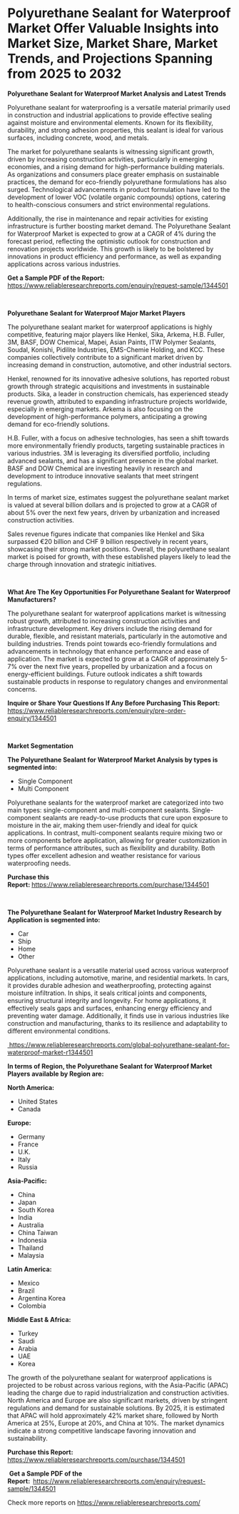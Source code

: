 <p><h1>Polyurethane Sealant for Waterproof Market Offer Valuable Insights into Market Size, Market Share, Market Trends, and Projections Spanning from 2025 to 2032</h1></p><p><strong>Polyurethane Sealant for Waterproof Market Analysis and Latest Trends</strong></p>
<p><p>Polyurethane sealant for waterproofing is a versatile material primarily used in construction and industrial applications to provide effective sealing against moisture and environmental elements. Known for its flexibility, durability, and strong adhesion properties, this sealant is ideal for various surfaces, including concrete, wood, and metals. </p><p>The market for polyurethane sealants is witnessing significant growth, driven by increasing construction activities, particularly in emerging economies, and a rising demand for high-performance building materials. As organizations and consumers place greater emphasis on sustainable practices, the demand for eco-friendly polyurethane formulations has also surged. Technological advancements in product formulation have led to the development of lower VOC (volatile organic compounds) options, catering to health-conscious consumers and strict environmental regulations. </p><p>Additionally, the rise in maintenance and repair activities for existing infrastructure is further boosting market demand. The Polyurethane Sealant for Waterproof Market is expected to grow at a CAGR of 4% during the forecast period, reflecting the optimistic outlook for construction and renovation projects worldwide. This growth is likely to be bolstered by innovations in product efficiency and performance, as well as expanding applications across various industries.</p></p>
<p><strong>Get a Sample PDF of the Report:&nbsp;</strong> <a href="https://www.reliableresearchreports.com/enquiry/request-sample/1344501?utm_campaign=2098&utm_medium=2&utm_source=Github&utm_content=ia&utm_term=24032025&utm_id=polyurethane-sealant-for-waterproof">https://www.reliableresearchreports.com/enquiry/request-sample/1344501</a></p>
<p>&nbsp;</p>
<p><strong>Polyurethane Sealant for Waterproof Major Market Players</strong></p>
<p><p>The polyurethane sealant market for waterproof applications is highly competitive, featuring major players like Henkel, Sika, Arkema, H.B. Fuller, 3M, BASF, DOW Chemical, Mapei, Asian Paints, ITW Polymer Sealants, Soudal, Konishi, Pidilite Industries, EMS-Chemie Holding, and KCC. These companies collectively contribute to a significant market driven by increasing demand in construction, automotive, and other industrial sectors.</p><p>Henkel, renowned for its innovative adhesive solutions, has reported robust growth through strategic acquisitions and investments in sustainable products. Sika, a leader in construction chemicals, has experienced steady revenue growth, attributed to expanding infrastructure projects worldwide, especially in emerging markets. Arkema is also focusing on the development of high-performance polymers, anticipating a growing demand for eco-friendly solutions.</p><p>H.B. Fuller, with a focus on adhesive technologies, has seen a shift towards more environmentally friendly products, targeting sustainable practices in various industries. 3M is leveraging its diversified portfolio, including advanced sealants, and has a significant presence in the global market. BASF and DOW Chemical are investing heavily in research and development to introduce innovative sealants that meet stringent regulations.</p><p>In terms of market size, estimates suggest the polyurethane sealant market is valued at several billion dollars and is projected to grow at a CAGR of about 5% over the next few years, driven by urbanization and increased construction activities.</p><p>Sales revenue figures indicate that companies like Henkel and Sika surpassed €20 billion and CHF 9 billion respectively in recent years, showcasing their strong market positions. Overall, the polyurethane sealant market is poised for growth, with these established players likely to lead the charge through innovation and strategic initiatives.</p></p>
<p>&nbsp;</p>
<p><strong>What Are The Key Opportunities For Polyurethane Sealant for Waterproof Manufacturers?</strong></p>
<p><p>The polyurethane sealant for waterproof applications market is witnessing robust growth, attributed to increasing construction activities and infrastructure development. Key drivers include the rising demand for durable, flexible, and resistant materials, particularly in the automotive and building industries. Trends point towards eco-friendly formulations and advancements in technology that enhance performance and ease of application. The market is expected to grow at a CAGR of approximately 5-7% over the next five years, propelled by urbanization and a focus on energy-efficient buildings. Future outlook indicates a shift towards sustainable products in response to regulatory changes and environmental concerns.</p></p>
<p><strong>Inquire or Share Your Questions If Any Before Purchasing This Report:</strong> <a href="https://www.reliableresearchreports.com/enquiry/pre-order-enquiry/1344501?utm_campaign=2098&utm_medium=2&utm_source=Github&utm_content=ia&utm_term=24032025&utm_id=polyurethane-sealant-for-waterproof">https://www.reliableresearchreports.com/enquiry/pre-order-enquiry/1344501</a></p>
<p>&nbsp;</p>
<p><strong>Market Segmentation</strong></p>
<p><strong>The Polyurethane Sealant for Waterproof Market Analysis by types is segmented into:</strong></p>
<p><ul><li>Single Component</li><li>Multi Component</li></ul></p>
<p><p>Polyurethane sealants for the waterproof market are categorized into two main types: single-component and multi-component sealants. Single-component sealants are ready-to-use products that cure upon exposure to moisture in the air, making them user-friendly and ideal for quick applications. In contrast, multi-component sealants require mixing two or more components before application, allowing for greater customization in terms of performance attributes, such as flexibility and durability. Both types offer excellent adhesion and weather resistance for various waterproofing needs.</p></p>
<p><strong>Purchase this Report:&nbsp;</strong><a href="https://www.reliableresearchreports.com/purchase/1344501?utm_campaign=2098&utm_medium=2&utm_source=Github&utm_content=ia&utm_term=24032025&utm_id=polyurethane-sealant-for-waterproof">https://www.reliableresearchreports.com/purchase/1344501</a></p>
<p>&nbsp;</p>
<p><strong>The Polyurethane Sealant for Waterproof Market Industry Research by Application is segmented into:</strong></p>
<p><ul><li>Car</li><li>Ship</li><li>Home</li><li>Other</li></ul></p>
<p><p>Polyurethane sealant is a versatile material used across various waterproof applications, including automotive, marine, and residential markets. In cars, it provides durable adhesion and weatherproofing, protecting against moisture infiltration. In ships, it seals critical joints and components, ensuring structural integrity and longevity. For home applications, it effectively seals gaps and surfaces, enhancing energy efficiency and preventing water damage. Additionally, it finds use in various industries like construction and manufacturing, thanks to its resilience and adaptability to different environmental conditions.</p></p>
<p><a href="https://www.reliableresearchreports.com/global-polyurethane-sealant-for-waterproof-market-r1344501?utm_campaign=2098&utm_medium=2&utm_source=Github&utm_content=ia&utm_term=24032025&utm_id=polyurethane-sealant-for-waterproof">&nbsp;https://www.reliableresearchreports.com/global-polyurethane-sealant-for-waterproof-market-r1344501</a></p>
<p><strong>In terms of Region, the Polyurethane Sealant for Waterproof Market Players available by Region are:</strong></p>
<p>
    <p> <strong> North America: </strong>
        <ul>
            <li>United States</li>
            <li>Canada</li>
        </ul>
        </p> 
    <p> <strong> Europe: </strong>
        <ul>
            <li>Germany</li>
            <li>France</li>
            <li>U.K.</li>
            <li>Italy</li>
            <li>Russia</li>
        </ul>
        </p> 
    <p> <strong> Asia-Pacific: </strong>
        <ul>
            <li>China</li>
            <li>Japan</li>
            <li>South Korea</li>
            <li>India</li>
            <li>Australia</li>
            <li>China Taiwan</li>
            <li>Indonesia</li>
            <li>Thailand</li>
            <li>Malaysia</li>
        </ul>
        </p> 
    <p> <strong> Latin America: </strong>
        <ul>
            <li>Mexico</li>
            <li>Brazil</li>
            <li>Argentina Korea</li>
            <li>Colombia</li>
        </ul>
        </p> 
    <p> <strong> Middle East & Africa: </strong>
        <ul>
            <li>Turkey</li>
            <li>Saudi</li>
            <li>Arabia</li>
            <li>UAE</li>
            <li>Korea</li>
        </ul>
    </p>
    </p>
<p><p>The growth of the polyurethane sealant for waterproof applications is projected to be robust across various regions, with the Asia-Pacific (APAC) leading the charge due to rapid industrialization and construction activities. North America and Europe are also significant markets, driven by stringent regulations and demand for sustainable solutions. By 2025, it is estimated that APAC will hold approximately 42% market share, followed by North America at 25%, Europe at 20%, and China at 10%. The market dynamics indicate a strong competitive landscape favoring innovation and sustainability.</p></p>
<p><strong>Purchase this Report: </strong><a href="https://www.reliableresearchreports.com/purchase/1344501?utm_campaign=2098&utm_medium=2&utm_source=Github&utm_content=ia&utm_term=24032025&utm_id=polyurethane-sealant-for-waterproof">https://www.reliableresearchreports.com/purchase/1344501</a></p>
<p>&nbsp;<strong>Get a Sample PDF of the Report:&nbsp;&nbsp;</strong><a href="https://www.reliableresearchreports.com/enquiry/request-sample/1344501?utm_campaign=2098&utm_medium=2&utm_source=Github&utm_content=ia&utm_term=24032025&utm_id=polyurethane-sealant-for-waterproof">https://www.reliableresearchreports.com/enquiry/request-sample/1344501</a></p>
<p><strong></strong></p>
<p>Check more reports on <a href="https://www.reliableresearchreports.com/?utm_campaign=2098&utm_medium=2&utm_source=Github&utm_content=ia&utm_term=24032025&utm_id=polyurethane-sealant-for-waterproof">https://www.reliableresearchreports.com/</a></p>